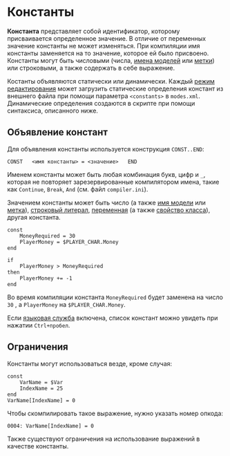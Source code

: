 # Константы

**Константа** представляет собой идентификатор, которому присваивается определенное значение. В отличие от переменных значение константы не может изменяться. При компиляции имя константы заменяется на то значение, которое ей было присвоено. Константы могут быть числовыми \(числа, [имена моделей](data-types.md#imena-modelei) или [метки](data-types.md#metki)\) или строковыми, а также содержать в себе выражение.

Костанты объявляются статически или динамически. Каждый [режим редактирования](../edit-modes/) может загрузить статические определения констант из внешнего файла при помощи параметра `<constants>` в `modes.xml`. Динамические определения создаются в скрипте при помощи синтаксиса, описанного ниже.

## Объявление констант

Для объявления константы используется конструкция `CONST..END`:

`CONST  
    <имя константы> = <значение>  
END`

Именем константы может быть любая комбинация букв, цифр и `_`, которая не повторяет зарезервированные компилятором имена, такие как `Continue`, `Break`, `And` \(см. файл `compiler.ini`\).   
  
Значением константы может быть число \(а также [имя модели](data-types.md#imena-modelei) или [метка](data-types.md#metki)\), [строковый литерал](data-types.md#strokovye-literaly), [переменная](variables.md) \(а также [свойство класса](classes.md#svoistva)\), другая константа.

```text
const
    MoneyRequired = 30
    PlayerMoney = $PLAYER_CHAR.Money
end

if
    PlayerMoney > MoneyRequired
then
    PlayerMoney += -1
end
```

Во время компиляции константа `MoneyRequired` будет заменена на число `30` , а `PlayerMoney` на `$PLAYER_CHAR.Money`.

Если [языковая служба](../language-service.md) включена, список констант можно увидеть при нажатии `Ctrl+пробел`.

## Ограничения

Константы могут использоваться везде, кроме случая:

```text
const
    VarName = $Var
    IndexName = 25
end
VarName[IndexName] = 0
```

Чтобы скомпилировать такое выражение, нужно указать номер опкода:

```text
0004: VarName[IndexName] = 0
```

Также существуют ограничения на использование выражений в качестве константы.


